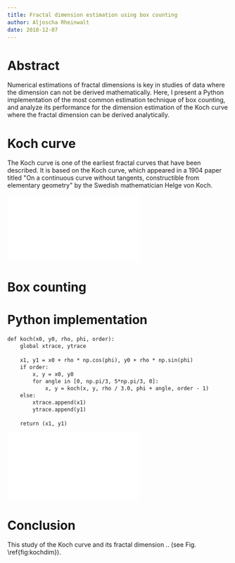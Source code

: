 ```yaml
---
title: Fractal dimension estimation using box counting
author: Aljoscha Rheinwalt
date: 2018-12-07
---
```


# Abstract

Numerical estimations of fractal dimensions is key in
studies of data where the dimension can not be derived
mathematically. Here, I present a Python implementation of
the most common estimation technique of box counting, and
analyze its performance for the dimension estimation of the
Koch curve where the fractal dimension can be derived
analytically.

# Koch curve

The Koch curve is one of the earliest fractal curves that have been described. It is based on the Koch curve, which appeared in a 1904 paper titled "On a continuous curve without tangents, constructible from elementary geometry" by the Swedish mathematician Helge von Koch.

![Iterative Koch curve construction depicted by the first steps from order 0 to the 4th order. \label{fig:kochcurve}](kochcurve.pdf)

# Box counting

# Python implementation


~~~~~~~~~~~~~~~~~ {.python .numberLines}
def koch(x0, y0, rho, phi, order):
    global xtrace, ytrace

    x1, y1 = x0 + rho * np.cos(phi), y0 + rho * np.sin(phi)
    if order:
        x, y = x0, y0
        for angle in [0, np.pi/3, 5*np.pi/3, 0]:
            x, y = koch(x, y, rho / 3.0, phi + angle, order - 1)
    else:
        xtrace.append(x1)
        ytrace.append(y1)

    return (x1, y1)

~~~~~~~~~~~~~~~~~

![Power-law regression of .. \label{fig:kochdim}](kochdim.pdf)

# Conclusion

This study of the Koch curve and its fractal dimension .. (see Fig. \ref{fig:kochdim}).
